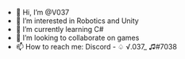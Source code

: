 - 👋 Hi, I’m @V037
- 👀 I’m interested in Robotics and Unity
- 🌱 I’m currently learning C#
- 💞️ I’m looking to collaborate on games
- 📫 How to reach me: Discord - ♤ √.037_ ♫#7038


